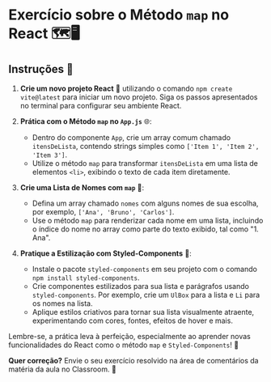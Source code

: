 # Exercício sobre o Método `map` no React 🗺️🖥️

## Instruções 📝

1. **Crie um novo projeto React** 🚀 utilizando o comando `npm create vite@latest` para iniciar um novo projeto. Siga os passos apresentados no terminal para configurar seu ambiente React.

2. **Prática com o Método `map` no `App.js`** 🌐:
   - Dentro do componente `App`, crie um array comum chamado `itensDeLista`, contendo strings simples como `['Item 1', 'Item 2', 'Item 3']`.
   - Utilize o método `map` para transformar `itensDeLista` em uma lista de elementos `<li>`, exibindo o texto de cada item diretamente.

3. **Crie uma Lista de Nomes com `map`** 👥:
   - Defina um array chamado `nomes` com alguns nomes de sua escolha, por exemplo, `['Ana', 'Bruno', 'Carlos']`.
   - Use o método `map` para renderizar cada nome em uma lista, incluindo o índice do nome no array como parte do texto exibido, tal como "1. Ana".

4. **Pratique a Estilização com Styled-Components** 💅:
   - Instale o pacote `styled-components` em seu projeto com o comando `npm install styled-components`.
   - Crie componentes estilizados para sua lista e parágrafos usando `styled-components`. Por exemplo, crie um `UlBox` para a lista e `Li` para os nomes na lista.
   - Aplique estilos criativos para tornar sua lista visualmente atraente, experimentando com cores, fontes, efeitos de hover e mais.

Lembre-se, a prática leva à perfeição, especialmente ao aprender novas funcionalidades do React como o método `map` e `Styled-Components`! 💪

**Quer correção?** Envie o seu exercício resolvido na área de comentários da matéria da aula no Classroom. 🏫
